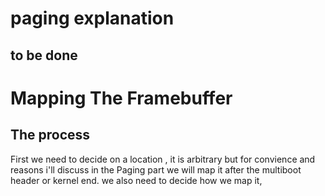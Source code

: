 # paging explanation
## to be done
# Mapping The Framebuffer
## The process
First we need to decide on a location , it is arbitrary but for convience and reasons i'll discuss in the Paging part we will map it after the multiboot header or kernel end.
we also need to decide how we map it, 
